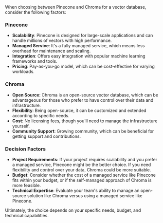 When choosing between Pinecone and Chroma for a vector database, consider the following factors:

### Pinecone
- **Scalability**: Pinecone is designed for large-scale applications and can handle millions of vectors with high performance.
- **Managed Service**: It's a fully managed service, which means less overhead for maintenance and scaling.
- **Integration**: Offers easy integration with popular machine learning frameworks and tools.
- **Pricing**: Pay-as-you-go model, which can be cost-effective for varying workloads.

### Chroma
- **Open Source**: Chroma is an open-source vector database, which can be advantageous for those who prefer to have control over their data and infrastructure.
- **Flexibility**: Being open-source, it can be customized and extended according to specific needs.
- **Cost**: No licensing fees, though you'll need to manage the infrastructure yourself.
- **Community Support**: Growing community, which can be beneficial for getting support and contributions.

### Decision Factors
- **Project Requirements**: If your project requires scalability and you prefer a managed service, Pinecone might be the better choice. If you need flexibility and control over your data, Chroma could be more suitable.
- **Budget**: Consider whether the cost of a managed service like Pinecone fits within your budget, or if the self-managed approach of Chroma is more feasible.
- **Technical Expertise**: Evaluate your team's ability to manage an open-source solution like Chroma versus using a managed service like Pinecone.

Ultimately, the choice depends on your specific needs, budget, and technical capabilities.

